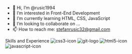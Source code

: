 - 👋 Hi, I’m @rusic1994
- 👀 I’m interested in Front-End Development
- 🌱 I’m currently learning HTML, CSS, JavaScript
- 💞️ I’m looking to collaborate on ...
- 📫 How to reach me: stefanrusic32@gmail.com

<!---
rusic1994/rusic1994 is a ✨ special ✨ repository because its `README.md` (this file) appears on your GitHub profile.
You can click the Preview link to take a look at your changes.
--->
Skills and Experience
![css3-icon](https://user-images.githubusercontent.com/90396418/166107237-b6294a5a-7847-4381-9b68-c8b669917689.png)
![git-logo](https://user-images.githubusercontent.com/90396418/166107239-4a38e726-9fdb-47c8-893e-5f505cb5ba32.png)
![html5-icon](https://user-images.githubusercontent.com/90396418/166107240-ee5790d8-48ed-4649-a824-98f7c540966e.png)
![javascript-icon](https://user-images.githubusercontent.com/90396418/166107242-311e3971-6c52-4e8e-9612-f7e8ce93b40d.png)
